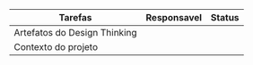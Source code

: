 

|Tarefas |Responsavel |Status |
|--------|------------|-------|
|Artefatos do Design Thinking|
|Contexto do projeto|
